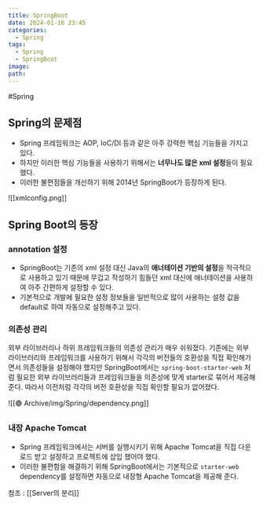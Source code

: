 ```yaml
---
title: SpringBoot
date: 2024-01-16 23:45
categories:
  - Spring
tags:
  - Spring
  - SpringBoot
image: 
path:
---
```

#Spring 

## Spring의 문제점
+ Spring 프레임워크는 AOP, IoC/DI 등과 같은 아주 강력한 핵심 기능들을 가지고 있다.
+ 하지만 이러한 핵심 기능들을 사용하기 위해서는 **너무나도 많은 xml 설정**들이 필요했다.
+ 이러한 불편점들을 개선하기 위해 2014년 SpringBoot가 등장하게 된다.

![[xmlconfig.png]]

## Spring Boot의 등장

### annotation 설정
- SpringBoot는 기존의 xml 설정 대신 Java의 **애너테이션 기반의 설정**을 적극적으로 사용하고 있기 때문에 무겁고 작성하기 힘들던 xml 대신에 애너테이션을 사용하여 아주 간편하게 설정할 수 있다.
- 기본적으로 개발에 필요한 설정 정보들을 일반적으로 많이 사용하는 설정 값을 default로 하여 자동으로 설정해주고 있다.

### 의존성 관리
외부 라이브러리나 하위 프레임워크들의 의존성 관리가 매우 쉬워졌다. 기존에는 외부 라이브러리와 프레임워크를 사용하기 위해서 각각의 버전들의 호환성을 직접 확인해가면서 의존성들을 설정해야 했지만 SpringBoot에서는 `spring-boot-starter-web` 처럼 필요한 외부 라이브러리들과 프레임워크들을 의존성에 맞게 starter로 묶어서 제공해 준다. 따라서 이전처럼 각각의 버전 호환성을 직접 확인할 필요가 없어졌다.

![[🟣 Archive/img/Spring/dependency.png]]
### 내장 Apache Tomcat
+ Spring 프레임워크에서는 서버를 실행시키기 위해 Apache Tomcat을 직접 다운로드 받고 설정하고 프로젝트에 삽입 했어야 했다.
+ 이러한 불편함을 해결하기 위해 SpringBoot에서는 기본적으로 `starter-web` dependency를 설정하면 자동으로 내장형 Apache Tomcat을 제공해 준다.

참조 : [[Server의 분리]]
